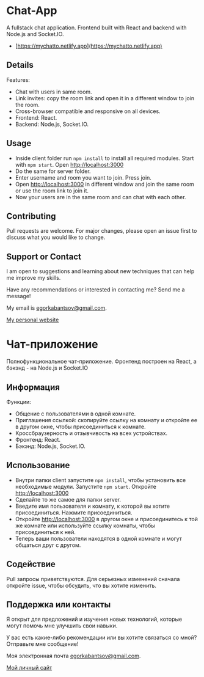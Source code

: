 # Chat-App
 A fullstack chat application. Frontend built with React and backend with Node.js and Socket.IO.
 * [https://mychatto.netlify.app](https://mychatto.netlify.app)
 

## Details
Features:
* Chat with users in same room.
* Link invites: copy the room link and open it in a different window to join the room.
* Cross-browser compatible and responsive on all devices.
* Frontend: React.
* Backend: Node.js, Socket.IO.

## Usage
* Inside client folder run `npm install` to install all required modules. Start with `npm start`. Open [http://localhost:3000](http://localhost:3000)
* Do the same for server folder.
* Enter username and room you want to join. Press join.
* Open [http://localhost:3000](http://localhost:3000) in different window and join the same room or use the room link to join it.
* Now your users are in the same room and can chat with each other.

## Contributing
Pull requests are welcome. For major changes, please open an issue first to discuss what you would like to change.

## Support or Contact
I am open to suggestions and learning about new techniques that can help me improve my skills.

Have any recommendations or interested in contacting me? Send me a message! 

My email is egorkabantsov@gmail.com.

[My personal website](https://egorkabantsov.netlify.app/)


# Чат-приложение
 Полнофункциональное чат-приложение. Фронтенд построен на React, а бэкэнд - на Node.js и Socket.IO

## Информация
Функции:
* Общение с пользователями в одной комнате.
* Приглашения ссылкой: скопируйте ссылку на комнату и откройте ее в другом окне, чтобы присоединиться к комнате.
* Кроссбраузерность и отзывчивость на всех устройствах.
* Фронтенд: React.
* Бэкэнд: Node.js, Socket.IO.

## Использование
* Внутри папки client запустите `npm install`, чтобы установить все необходимые модули. Запустите `npm start`. Откройте [http://localhost:3000](http://localhost:3000)
* Сделайте то же самое для папки server.
* Введите имя пользователя и комнату, к которой вы хотите присоединиться. Нажмите присоединиться.
* Откройте [http://localhost:3000](http://localhost:3000) в другом окне и присоединитесь к той же комнате или используйте ссылку комнаты, чтобы присоединиться к ней.
* Теперь ваши пользователи находятся в одной комнате и могут общаться друг с другом.

## Содействие
Pull запросы приветствуются. Для серьезных изменений сначала откройте issue, чтобы обсудить, что вы хотите изменить.

## Поддержка или контакты
Я открыт для предложений и изучения новых технологий, которые могут помочь мне улучшить свои навыки.

У вас есть какие-либо рекомендации или вы хотите связаться со мной? Отправьте мне сообщение!

Моя электронная почта egorkabantsov@gmail.com.

[Мой личный сайт](https://egorkabantsov.netlify.app/ru)
